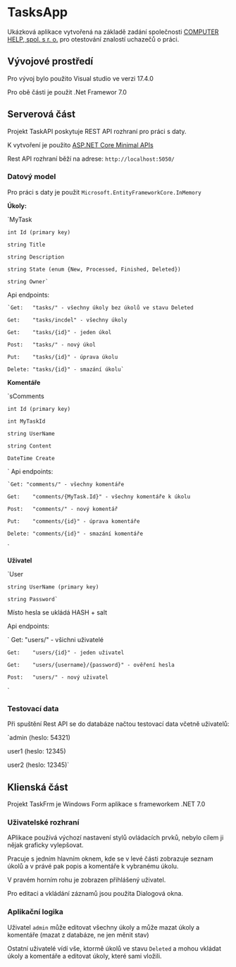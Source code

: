 # TasksApp

Ukázková aplikace vytvořená na základě zadání společnosti [COMPUTER HELP, spol. s r. o.](https://www.computerhelp.cz/) pro otestování znalostí uchazečů o práci.

## Vývojové prostředí

Pro vývoj bylo použito Visual studio ve verzi 17.4.0

Pro obě části je použit .Net Framewor 7.0

## Serverová část

Projekt TaskAPI poskytuje REST API rozhraní pro práci s daty.

K vytvoření je použito [ASP.NET Core Minimal APIs](https://learn.microsoft.com/en-us/aspnet/core/fundamentals/minimal-apis?view=aspnetcore-7.0)

Rest API rozhraní běží na adrese: `http://localhost:5050/`

### Datový model

Pro práci s daty je použit `Microsoft.EntityFrameworkCore.InMemory`

**Úkoly:**

`MyTask

    int Id (primary key)

    string Title

    string Description

    string State (enum {New, Processed, Finished, Deleted})

    string Owner`

Api endpoints:

    `Get:	"tasks/" - všechny úkoly bez úkolů ve stavu Deleted

    Get:	"tasks/incdel" - všechny úkoly

    Get:	"tasks/{id}" - jeden úkol

    Post:	"tasks/" - nový úkol

    Put:	"tasks/{id}" - úprava úkolu

    Delete:	"tasks/{id}" - smazání úkolu`

**Komentáře**

`sComments

    int Id (primary key)

    int MyTaskId

    string UserName

    string Content

    DateTime Create

`
Api endpoints:

    `Get: "comments/" - všechny komentáře

    Get:	"comments/{MyTask.Id}" - všechny komentáře k úkolu

    Post:	"comments/" - nový komentář

    Put:	"comments/{id}" - úprava komentáře

    Delete:	"comments/{id}" - smazání komentáře

`

**Uživatel**

`User

    string UserName (primary key)

    string Password`

Místo hesla se ukládá HASH + salt

Api endpoints:

`
Get: "users/" - všichni uživatelé

    Get:	"users/{id}" - jeden uživatel

    Get:	"users/{username}/{password}" - ověření hesla

    Post:	"users/" - nový uživatel

`

### Testovací data

Při spuštění Rest API se do databáze načtou testovací data včetně uživatelů:

`admin (heslo: 54321)

user1 (heslo: 12345)

user2 (heslo: 12345)`

## Klienská část

Projekt TaskFrm je Windows Form aplikace s frameworkem .NET 7.0

### Uživatelské rozhraní

APlikace používá výchozí nastavení stylů ovládacích prvků, nebylo cílem ji nějak graficky vylepšovat.

Pracuje s jedním hlavním oknem, kde se v levé části zobrazuje seznam úkolů a v právé pak popis a komentáře k vybranému úkolu.

V pravém horním rohu je zobrazen přihlášený uživatel.

Pro editaci a vkládání záznamů jsou použita Dialogová okna.

### Aplikační logika

Uživatel `admin` může editovat všechny úkoly a může mazat úkoly a komentáře (mazat z databáze, ne jen měnit stav)

Ostatní uživatelé vídí vše, ktormě úkolů ve stavu `Deleted` a mohou vkládat úkoly a komentáře a editovat úkoly, které sami vložili.
